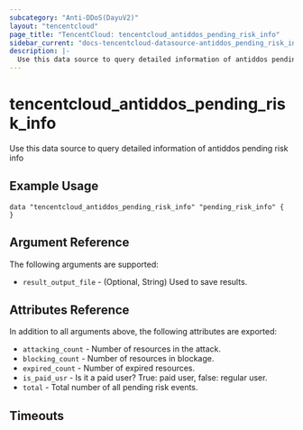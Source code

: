 ```yaml
---
subcategory: "Anti-DDoS(DayuV2)"
layout: "tencentcloud"
page_title: "TencentCloud: tencentcloud_antiddos_pending_risk_info"
sidebar_current: "docs-tencentcloud-datasource-antiddos_pending_risk_info"
description: |-
  Use this data source to query detailed information of antiddos pending risk info
---
```


# tencentcloud_antiddos_pending_risk_info

Use this data source to query detailed information of antiddos pending risk info

## Example Usage

```hcl
data "tencentcloud_antiddos_pending_risk_info" "pending_risk_info" {
}
```

## Argument Reference

The following arguments are supported:

* `result_output_file` - (Optional, String) Used to save results.

## Attributes Reference

In addition to all arguments above, the following attributes are exported:

* `attacking_count` - Number of resources in the attack.
* `blocking_count` - Number of resources in blockage.
* `expired_count` - Number of expired resources.
* `is_paid_usr` - Is it a paid user? True: paid user, false: regular user.
* `total` - Total number of all pending risk events.


## Timeouts

<no value>


